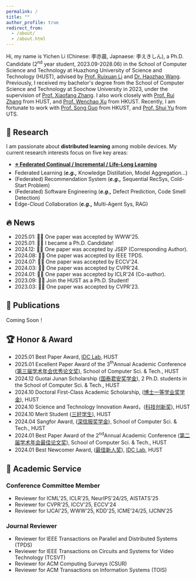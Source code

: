 ```yaml
---
permalink: /
title: ""
author_profile: true
redirect_from: 
  - /about/
  - /about.html
---
```


Hi, my name is Yichen Li (Chinese: 李亦晨, Japnaese: 李えきしん), a Ph.D. Candidate (2<sup>nd</sup> year student, 2023.09-2028.06) in the School of Computer Science and Technology at Huazhong University of Science and Technology (HUST), advised by [Prof. Ruixuan Li](https://idc.hust.edu.cn/rxli/index.htm) and [Dr. Haozhao Wang](https://wanghaozhao.mysxl.cn/). Previously, I received my bachelor's degree from the School of Computer Science and Technology at Soochow University in 2023, under the supervision of [Prof. Xiaofang Zhang](https://cn.linkedin.com/in/xiaofang-zhang-28262285). I also work closely with [Prof. Rui Zhang](https://www.ruizhang.info/) from HUST, and [Prof. Wenchao Xu](https://huasion23.github.io/) from HKUST. Recently, I am fortunate to work with [Prof. Song Guo](https://cse.hkust.edu.hk/~songguo/) from HKUST, and [Prof. Shui Yu](https://profiles.uts.edu.au/Shui.Yu) from UTS. 

## 📖 Research
I am passionate about **distributed learning** among mobile devices. My current research interests focus on five key areas:
- **<ins>⭐ Federated Continual / Incremental / Life-Long Learning</ins>** 
- Federated Learning (**_e.g.,_** Knowledge Distillation, Model Aggregation...)
- (Federated) Recommendation System (**_e.g.,_** Sequential RecSys, Cold-Start Problem)
- (Federated) Software Engineering (**_e.g.,_** Defect Prediction, Code Smell Detection)
- Edge-Cloud Collaboration (**_e.g.,_** Multi-Agent Sys, RAG)

## 🔥 News
- 2025.01: 🎉🎉 One paper was accepted by WWW'25.
- 2025.01: 🎉🎉 I became a Ph.D. Candidate!
- 2024.12: 🎉🎉 One paper was accepted by JSEP (Corresponding Author).
- 2024.08: 🎉🎉 One paper was accepted by IEEE TPDS.
- 2024.07: 🎉🎉 One paper was accepted by ECCV'24.
- 2024.03: 🎉🎉 One paper was accepted by CVPR'24.
- 2024.01: 🎉🎉 One paper was accepted by ICLR'24 (Co-author).
- 2023.09: 🎉🎉 Join the HUST as a Ph.D. Student!
- 2023.03: 🎉🎉 One paper was accepted by CVPR'23.

## 📝 Publications
Coming Soon！

## 🏆 Honor & Award
- 2025.01 Best Paper Award, [IDC Lab](https://idc.hust.edu.cn/), HUST
- 2025.01 Excellent Paper Award of the 3<sup>th</sup>Annual Academic Conference (<ins>第三届学术年会优秀论文奖</ins>), School of Computer Sci. & Tech., HUST
- 2024.12 Guotai Junan Scholarship (<ins>国泰君安奖学金</ins>), 2 Ph.D. students in the School of Computer Sci. & Tech., HUST
- 2024.10 Doctoral First-Class Academic Scholarship, (<ins>博士一等学业奖学金</ins>), HUST
- 2024.10 Science and Technology Innovation Award，(<ins>科技创新奖</ins>), HUST
- 2024.10 Merit Student (<ins>三好学生</ins>), HUST
- 2024.04 Sangfor Award, (<ins>深信服奖学金</ins>), School of Computer Sci. & Tech., HUST
- 2024.01 Best Paper Award of the 2<sup>nd</sup>Annual Academic Conference (<ins>第二届学术年会最佳论文奖</ins>), School of Computer Sci. & Tech., HUST
- 2024.01 Best Newcomer Award, (<ins>最佳新人奖</ins>), [IDC Lab](https://idc.hust.edu.cn/), HUST

## 💬 Academic Service
### Conference Committee Member
- Reviewer for ICML'25, ICLR'25, NeurIPS'24/25, AISTATS'25
- Reviewer for CVPR'25, ICCV'25, ECCV'24
- Reviewer for IJCAI'25, WWW'25, KDD'25, ICME'24/25, IJCNN'25
  
### Journal Reviewer
- Reviewer for IEEE Transactions on Parallel and Distributed Systems (TPDS)
- Reviewer for IEEE Transactions on Circuits and Systems for Video Technology (TCSVT)
- Reviewer for ACM Computing Surveys (CSUR)
- Reviewer for ACM Transactions on Information Systems (TOIS)

